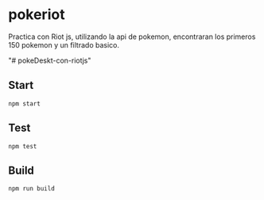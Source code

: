 # pokeriot

Practica con Riot js, utilizando la api de pokemon, encontraran los primeros 150 pokemon y un filtrado basico. 

&#34;# pokeDeskt-con-riotjs&#34;

## Start

```
npm start
```

## Test

```
npm test
```

## Build

```
npm run build
```
